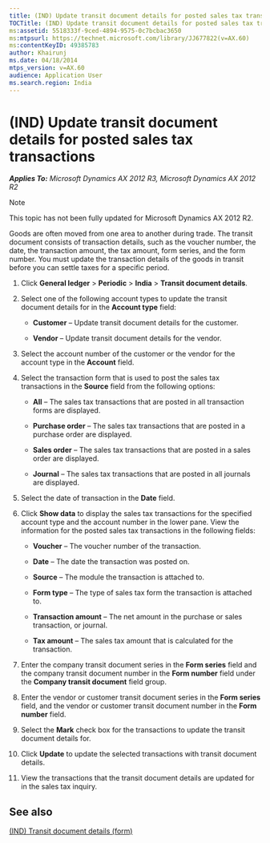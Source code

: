 ```yaml
---
title: (IND) Update transit document details for posted sales tax transactions
TOCTitle: (IND) Update transit document details for posted sales tax transactions
ms:assetid: 5518333f-9ced-4894-9575-0c7bcbac3650
ms:mtpsurl: https://technet.microsoft.com/library/JJ677822(v=AX.60)
ms:contentKeyID: 49385783
author: Khairunj
ms.date: 04/18/2014
mtps_version: v=AX.60
audience: Application User
ms.search.region: India
---
```


# (IND) Update transit document details for posted sales tax transactions 


_**Applies To:** Microsoft Dynamics AX 2012 R3, Microsoft Dynamics AX 2012 R2_


> [!NOTE]
> <P>This topic has not been fully updated for Microsoft Dynamics AX 2012 R2.</P>



Goods are often moved from one area to another during trade. The transit document consists of transaction details, such as the voucher number, the date, the transaction amount, the tax amount, form series, and the form number. You must update the transaction details of the goods in transit before you can settle taxes for a specific period.

1.  Click **General ledger** \> **Periodic** \> **India** \> **Transit document details**.

2.  Select one of the following account types to update the transit document details for in the **Account type** field:
    
      - **Customer** – Update transit document details for the customer.
    
      - **Vendor** – Update transit document details for the vendor.

3.  Select the account number of the customer or the vendor for the account type in the **Account** field.

4.  Select the transaction form that is used to post the sales tax transactions in the **Source** field from the following options:
    
      - **All** – The sales tax transactions that are posted in all transaction forms are displayed.
    
      - **Purchase order** – The sales tax transactions that are posted in a purchase order are displayed.
    
      - **Sales order** – The sales tax transactions that are posted in a sales order are displayed.
    
      - **Journal** – The sales tax transactions that are posted in all journals are displayed.

5.  Select the date of transaction in the **Date** field.

6.  Click **Show data** to display the sales tax transactions for the specified account type and the account number in the lower pane. View the information for the posted sales tax transactions in the following fields:
    
      - **Voucher** – The voucher number of the transaction.
    
      - **Date** – The date the transaction was posted on.
    
      - **Source** – The module the transaction is attached to.
    
      - **Form type** – The type of sales tax form the transaction is attached to.
    
      - **Transaction amount** – The net amount in the purchase or sales transaction, or journal.
    
      - **Tax amount** – The sales tax amount that is calculated for the transaction.

7.  Enter the company transit document series in the **Form series** field and the company transit document number in the **Form number** field under the **Company transit document** field group.

8.  Enter the vendor or customer transit document series in the **Form series** field, and the vendor or customer transit document number in the **Form number** field.

9.  Select the **Mark** check box for the transactions to update the transit document details for.

10. Click **Update** to update the selected transactions with transit document details.

11. View the transactions that the transit document details are updated for in the sales tax inquiry.

## See also

[(IND) Transit document details (form)](https://technet.microsoft.com/library/jj664773\(v=ax.60\))

  


